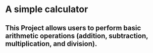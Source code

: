 # A simple calculator

## This Project allows users to perform basic arithmetic operations (addition, subtraction, multiplication, and division).
